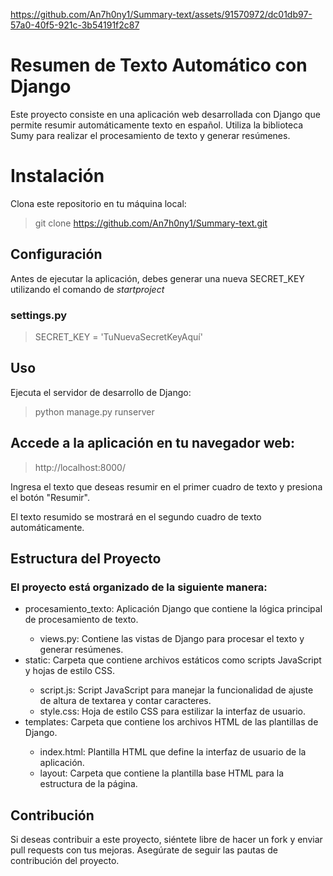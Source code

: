 
https://github.com/An7h0ny1/Summary-text/assets/91570972/dc01db97-57a0-40f5-921c-3b54191f2c87


# Resumen de Texto Automático con Django
Este proyecto consiste en una aplicación web desarrollada con Django que permite resumir automáticamente texto en español. Utiliza la biblioteca Sumy para realizar el procesamiento de texto y generar resúmenes.

# Instalación
Clona este repositorio en tu máquina local:

> git clone https://github.com/An7h0ny1/Summary-text.git

## Configuración
Antes de ejecutar la aplicación, debes generar una nueva SECRET_KEY utilizando el comando de <i> startproject </i>

### settings.py
> SECRET_KEY = 'TuNuevaSecretKeyAquí'


## Uso

Ejecuta el servidor de desarrollo de Django:


> python manage.py runserver

 ## Accede a la aplicación en tu navegador web:

>http://localhost:8000/

Ingresa el texto que deseas resumir en el primer cuadro de texto y presiona el botón "Resumir".

El texto resumido se mostrará en el segundo cuadro de texto automáticamente.

## Estructura del Proyecto

### El proyecto está organizado de la siguiente manera:

<ul> 
  <li>procesamiento_texto: Aplicación Django que contiene la lógica principal de procesamiento de texto.</li>
    <ul><li>views.py: Contiene las vistas de Django para procesar el texto y generar resúmenes.</li></ul>
  <li>static: Carpeta que contiene archivos estáticos como scripts JavaScript y hojas de estilo CSS.</li>
    <ul>
      <li>script.js: Script JavaScript para manejar la funcionalidad de ajuste de altura de textarea y contar caracteres.</li>
      <li>style.css: Hoja de estilo CSS para estilizar la interfaz de usuario.</li>
    </ul>
  <li>templates: Carpeta que contiene los archivos HTML de las plantillas de Django.</li>
  <ul>
      <li>index.html: Plantilla HTML que define la interfaz de usuario de la aplicación.</li>
      <li>layout: Carpeta que contiene la plantilla base HTML para la estructura de la página.</li>
    </ul>
</ul>



## Contribución
Si deseas contribuir a este proyecto, siéntete libre de hacer un fork y enviar pull requests con tus mejoras. Asegúrate de seguir las pautas de contribución del proyecto.
